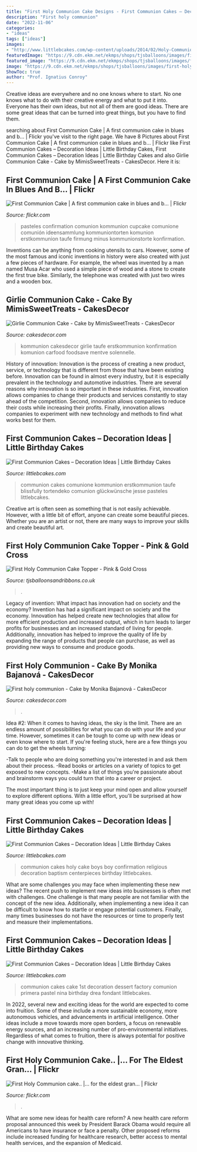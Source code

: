 ```yaml
---
title: "First Holy Communion Cake Designs - First Communion Cakes – Decoration Ideas"
description: "First holy communion"
date: "2022-11-06"
categories:
- "ideas"
tags: ["ideas"]
images:
- "http://www.littlebcakes.com/wp-content/uploads/2014/02/Holy-Communion-Cakes.jpg"
featuredImage: "https://9.cdn.ekm.net/ekmps/shops/tjsballoons/images/first-holy-communion-cake-topper-pink-gold-cross-10089-p.jpg?v=1"
featured_image: "https://9.cdn.ekm.net/ekmps/shops/tjsballoons/images/first-holy-communion-cake-topper-pink-gold-cross-10089-p.jpg?v=1"
image: "https://9.cdn.ekm.net/ekmps/shops/tjsballoons/images/first-holy-communion-cake-topper-pink-gold-cross-10089-p.jpg?v=1"
ShowToc: true
author: "Prof. Ignatius Conroy"
---
```



Creative ideas are everywhere and no one knows where to start. No one knows what to do with their creative energy and what to put it into. Everyone has their own ideas, but not all of them are good ideas. There are some great ideas that can be turned into great things, but you have to find them.

	

		
searching about First Communion Cake | A first communion cake in blues and b… | Flickr you've visit to the right page. We have 8 Pictures about First Communion Cake | A first communion cake in blues and b… | Flickr like First Communion Cakes – Decoration Ideas | Little Birthday Cakes, First Communion Cakes – Decoration Ideas | Little Birthday Cakes and also Girlie Communion Cake - Cake by MimisSweetTreats - CakesDecor. Here it is:
		
    
## First Communion Cake | A First Communion Cake In Blues And B… | Flickr

<img loading=lazy src="https://c1.staticflickr.com/3/2465/3592477858_d004f45e7b_b.jpg" onerror="this.onerror=null;this.src='https://tse1.mm.bing.net/th?id=OIP.vQDOdvSOGP9Re_SZZifJ8wHaLG&amp;pid=15.1';" alt="First Communion Cake | A first communion cake in blues and b… | Flickr">

_Source: flickr.com_

>pasteles confirmation comunion kommunion cupcake comunione comunión ideensammlung kommuniontorten komunion erstkommunion taufe firmung minus kommunionstorte konfirmation. 

	

Inventions can be anything from cooking utensils to cars. However, some of the most famous and iconic inventions in history were also created with just a few pieces of hardware. For example, the wheel was invented by a man named Musa Acar who used a simple piece of wood and a stone to create the first true bike. Similarly, the telephone was created with just two wires and a wooden box.

    
## Girlie Communion Cake - Cake By MimisSweetTreats - CakesDecor

<img loading=lazy src="https://pic.cakesdecor.com/m/demzaxjo6npmci2xhyzo.jpg" onerror="this.onerror=null;this.src='https://tse3.mm.bing.net/th?id=OIP.I2RKbtq3RZi4Nf0izdsm0QHaJ3&amp;pid=15.1';" alt="Girlie Communion Cake - Cake by MimisSweetTreats - CakesDecor">

_Source: cakesdecor.com_

>kommunion cakesdecor girlie taufe erstkommunion konfirmation komunion carfood foodsave mentve solennelle. 

	

History of innovation:
Innovation is the process of creating a new product, service, or technology that is different from those that have been existing before. Innovation can be found in almost every industry, but it is especially prevalent in the technology and automotive industries. There are several reasons why innovation is so important in these industries. First, innovation allows companies to change their products and services constantly to stay ahead of the competition. Second, innovation allows companies to reduce their costs while increasing their profits. Finally, innovation allows companies to experiment with new technology and methods to find what works best for them.

    
## First Communion Cakes – Decoration Ideas | Little Birthday Cakes

<img loading=lazy src="https://www.littlebcakes.com/wp-content/uploads/2014/02/First-Holy-Communion-Cakes.jpg" onerror="this.onerror=null;this.src='https://tse4.mm.bing.net/th?id=OIP.0KVVOoK9zQZyDnKkmjfktwHaIj&amp;pid=15.1';" alt="First Communion Cakes – Decoration Ideas | Little Birthday Cakes">

_Source: littlebcakes.com_

>communion cakes comunione kommunion erstkommunion taufe blissfully tortendeko comunion glückwünsche jesse pasteles littlebcakes. 

	

Creative art is often seen as something that is not easily achievable. However, with a little bit of effort, anyone can create some beautiful pieces. Whether you are an artist or not, there are many ways to improve your skills and create beautiful art.

    
## First Holy Communion Cake Topper - Pink &amp; Gold Cross

<img loading=lazy src="https://9.cdn.ekm.net/ekmps/shops/tjsballoons/images/first-holy-communion-cake-topper-pink-gold-cross-10089-p.jpg?v=1" onerror="this.onerror=null;this.src='https://tse1.mm.bing.net/th?id=OIP.c1SCNmSUaQ-iKLlANXIILgHaJ4&amp;pid=15.1';" alt="First Holy Communion Cake Topper - Pink &amp; Gold Cross">

_Source: tjsballoonsandribbons.co.uk_

>. 

	

Legacy of invention: What impact has innovation had on society and the economy?
Invention has had a significant impact on society and the economy. Innovation has helped create new technologies that allow for more efficient production and increased output, which in turn leads to larger profits for businesses and an increased standard of living for people. Additionally, innovation has helped to improve the quality of life by expanding the range of products that people can purchase, as well as providing new ways to consume and produce goods.

    
## First Holy Communion - Cake By Monika Bajanová - CakesDecor

<img loading=lazy src="https://pic.cakesdecor.com/m/bhsc3c59fp1mttu81d3z.jpg" onerror="this.onerror=null;this.src='https://tse3.mm.bing.net/th?id=OIP.CoRzpwZjBfHTQHQHcxsLdQHaLH&amp;pid=15.1';" alt="First holy communion - Cake by Monika Bajanová - CakesDecor">

_Source: cakesdecor.com_

>. 

	

Idea #2:
When it comes to having ideas, the sky is the limit. There are an endless amount of possibilities for what you can do with your life and your time. However, sometimes it can be tough to come up with new ideas or even know where to start.
If you're feeling stuck, here are a few things you can do to get the wheels turning:

-Talk to people who are doing something you're interested in and ask them about their process.
-Read books or articles on a variety of topics to get exposed to new concepts.
-Make a list of things you're passionate about and brainstorm ways you could turn that into a career or project.

The most important thing is to just keep your mind open and allow yourself to explore different options. With a little effort, you'll be surprised at how many great ideas you come up with!

    
## First Communion Cakes – Decoration Ideas | Little Birthday Cakes

<img loading=lazy src="http://www.littlebcakes.com/wp-content/uploads/2014/02/Holy-Communion-Cakes.jpg" onerror="this.onerror=null;this.src='https://tse4.mm.bing.net/th?id=OIP.WV4GwMTcZmow5zUSkWmLuQHaJd&amp;pid=15.1';" alt="First Communion Cakes – Decoration Ideas | Little Birthday Cakes">

_Source: littlebcakes.com_

>communion cakes holy cake boys boy confirmation religious decoration baptism centerpieces birthday littlebcakes. 

	

What are some challenges you may face when implementing these new ideas?
The recent push to implement new ideas into businesses is often met with challenges. One challenge is that many people are not familiar with the concept of the new idea. Additionally, when implementing a new idea it can be difficult to know how to startle or engage potential customers. Finally, many times businesses do not have the resources or time to properly test and measure their implementations.

    
## First Communion Cakes – Decoration Ideas | Little Birthday Cakes

<img loading=lazy src="http://www.littlebcakes.com/wp-content/uploads/2014/02/Communion-Cakes.jpg" onerror="this.onerror=null;this.src='https://tse1.mm.bing.net/th?id=OIP.8XjSr_WEnpDZRixO7u2PoAHaFS&amp;pid=15.1';" alt="First Communion Cakes – Decoration Ideas | Little Birthday Cakes">

_Source: littlebcakes.com_

>communion cakes cake 1st decoration dessert factory comunion primera pastel nina birthday drea fondant littlebcakes. 

	

In 2022, several new and exciting ideas for the world are expected to come into fruition. Some of these include a more sustainable economy, more autonomous vehicles, and advancements in artificial intelligence. Other ideas include a move towards more open borders, a focus on renewable energy sources, and an increasing number of pro-environmental initiatives. Regardless of what comes to fruition, there is always potential for positive change with innovative thinking.

    
## First Holy Communion Cake.. |... For The Eldest Gran… | Flickr

<img loading=lazy src="https://c2.staticflickr.com/8/7129/6892830422_105955b605_b.jpg" onerror="this.onerror=null;this.src='https://tse1.mm.bing.net/th?id=OIP.pN9JYO88DdHgZIz60kadHgHaE8&amp;pid=15.1';" alt="First Holy Communion cake.. |... for the eldest gran… | Flickr">

_Source: flickr.com_

>. 

	

What are some new ideas for health care reform?
A new health care reform proposal announced this week by President Barack Obama would require all Americans to have insurance or face a penalty. Other proposed reforms include increased funding for healthcare research, better access to mental health services, and the expansion of Medicaid.

